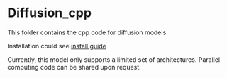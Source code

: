 # Diffusion_cpp

This folder contains the cpp code for diffusion models.

Installation could see [install guide](./install.sh)

Currently, this model only supports a limited set of architectures. Parallel computing code can be shared upon request.
